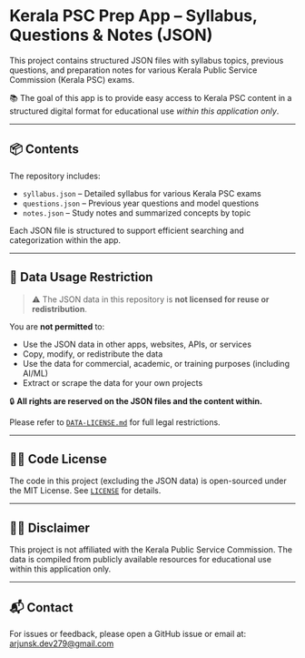 # Kerala PSC Prep App – Syllabus, Questions & Notes (JSON)

This project contains structured JSON files with syllabus topics, previous questions, and preparation notes for various Kerala Public Service Commission (Kerala PSC) exams.

📚 The goal of this app is to provide easy access to Kerala PSC content in a structured digital format for educational use *within this application only*.

---

## 📦 Contents

The repository includes:

- `syllabus.json` – Detailed syllabus for various Kerala PSC exams
- `questions.json` – Previous year questions and model questions
- `notes.json` – Study notes and summarized concepts by topic

Each JSON file is structured to support efficient searching and categorization within the app.

---

## 🚫 Data Usage Restriction

> ⚠️ The JSON data in this repository is **not licensed for reuse or redistribution**.

You are **not permitted** to:

- Use the JSON data in other apps, websites, APIs, or services
- Copy, modify, or redistribute the data
- Use the data for commercial, academic, or training purposes (including AI/ML)
- Extract or scrape the data for your own projects

🔒 **All rights are reserved on the JSON files and the content within.**

Please refer to [`DATA-LICENSE.md`](./DATA-LICENSE.md) for full legal restrictions.

---

## 🧑‍💻 Code License

The code in this project (excluding the JSON data) is open-sourced under the MIT License. See [`LICENSE`](./LICENSE) for details.

---

## 🙋‍♂️ Disclaimer

This project is not affiliated with the Kerala Public Service Commission. The data is compiled from publicly available resources for educational use within this application only.

---

## 📬 Contact

For issues or feedback, please open a GitHub issue or email at: arjunsk.dev279@gmail.com
